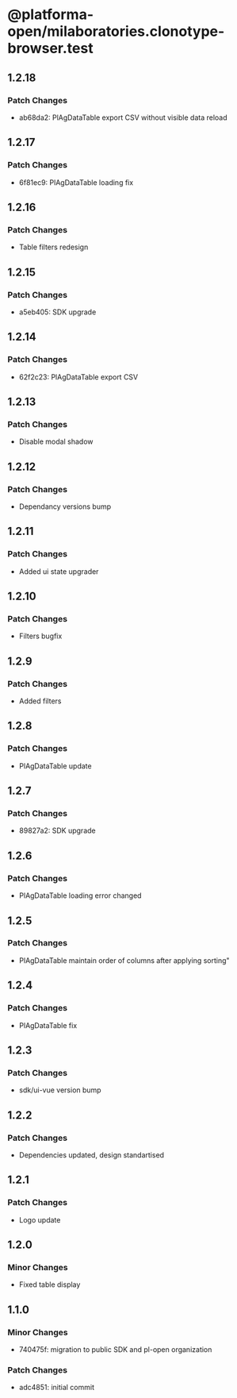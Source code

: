 # @platforma-open/milaboratories.clonotype-browser.test

## 1.2.18

### Patch Changes

- ab68da2: PlAgDataTable export CSV without visible data reload

## 1.2.17

### Patch Changes

- 6f81ec9: PlAgDataTable loading fix

## 1.2.16

### Patch Changes

- Table filters redesign

## 1.2.15

### Patch Changes

- a5eb405: SDK upgrade

## 1.2.14

### Patch Changes

- 62f2c23: PlAgDataTable export CSV

## 1.2.13

### Patch Changes

- Disable modal shadow

## 1.2.12

### Patch Changes

- Dependancy versions bump

## 1.2.11

### Patch Changes

- Added ui state upgrader

## 1.2.10

### Patch Changes

- Filters bugfix

## 1.2.9

### Patch Changes

- Added filters

## 1.2.8

### Patch Changes

- PlAgDataTable update

## 1.2.7

### Patch Changes

- 89827a2: SDK upgrade

## 1.2.6

### Patch Changes

- PlAgDataTable loading error changed

## 1.2.5

### Patch Changes

- PlAgDataTable maintain order of columns after applying sorting"

## 1.2.4

### Patch Changes

- PlAgDataTable fix

## 1.2.3

### Patch Changes

- sdk/ui-vue version bump

## 1.2.2

### Patch Changes

- Dependencies updated, design standartised

## 1.2.1

### Patch Changes

- Logo update

## 1.2.0

### Minor Changes

- Fixed table display

## 1.1.0

### Minor Changes

- 740475f: migration to public SDK and pl-open organization

### Patch Changes

- adc4851: initial commit
